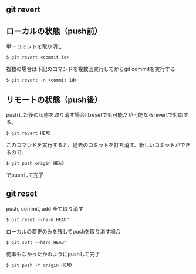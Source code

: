 ## git revert
## ローカルの状態（push前）
単一コミットを取り消し

```
$ git revert <commit id>
```

複数の場合は下記のコマンドを複数回実行してからgit commitを実行する

```
$ git revert -n <commit id>
```

## リモートの状態（push後）

pushした後の状態を取り消す場合はresetでも可能だが可能ならrevertで対応する。

```
$ git revert HEAD
```

このコマンドを実行すると、過去のコミットを打ち消す、新しいコミットができるので、

```
$ git push origin HEAD
```

でpushして完了

## git reset

push, commit, add 全て取り消す

```
$ git reset --hard HEAD^
```

ローカルの変更のみを残してpushを取り消す場合

```
$ git soft --hard HEAD^
```

何事もなかったかのようにpushして完了

```
$ git push -f origin HEAD
```

